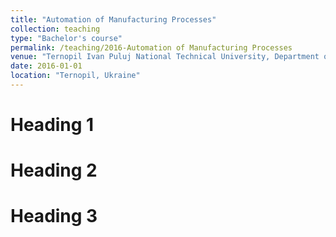 ```yaml
---
title: "Automation of Manufacturing Processes"
collection: teaching
type: "Bachelor's course"
permalink: /teaching/2016-Automation of Manufacturing Processes
venue: "Ternopil Ivan Puluj National Technical University, Department of Automation of Technological Processes and Manufacturing"
date: 2016-01-01
location: "Ternopil, Ukraine"
---
```


Heading 1
======

Heading 2
======

Heading 3
======